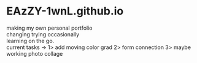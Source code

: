 # EAzZY-1wnL.github.io
making my own personal portfolio <br/>
changing trying occasionally <br/>
learning on the go.<br/>
current tasks -> 
1> add moving color grad 
2> form connection 
3> maybe working photo collage 
